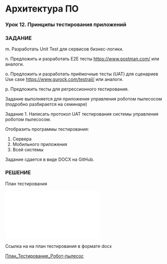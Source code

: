 # Архитектура ПО

### Урок 12. Принципы тестирования приложений

### ЗАДАНИЕ

m. Разработать Unit Test для сервисов бизнес-логики.

n. Предложить и разработать E2E тесты https://www.postman.com/ или аналоги.

o. Предложить и разработать приёмочные тесты (UAT) для сценариев Use case https://www.gurock.com/testrail/ или аналоги.

p. Предложить тесты для регрессионного тестирования.

Задание выполняется для приложения управления роботом пылесосом (подробно разбирается на семинаре)

Задание 1. Написать протокол UAT тестирования системы управления роботом пылесосом.

Отобразить программы тестирования:
1.	Сервера
2.	Мобильного приложения
3.	Всей системы

Задание сдается в виде DOCX на GitHub.


### РЕШЕНИЕ

План тестирования

![](src/01.pdf)

Ссылка на на план тестирования в формате docx

[План_Тестирование_Робот-пылесос](src/PlanTest.docx)
